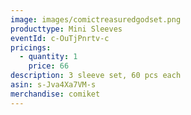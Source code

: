 ```yaml
---
image: images/comictreasuredgodset.png
producttype: Mini Sleeves
eventId: c-OuTjPnrtv-c
pricings:
  - quantity: 1
    price: 66
description: 3 sleeve set, 60 pcs each
asin: s-Jva4Xa7VM-s
merchandise: comiket
---
```

